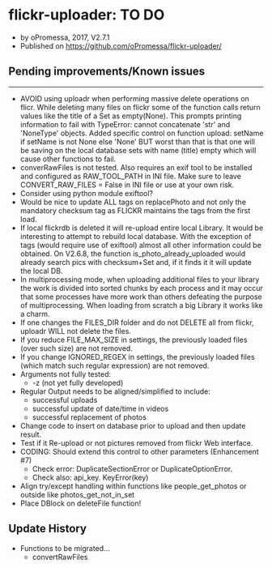 # flickr-uploader: TO DO 
* by oPromessa, 2017, V2.7.1
* Published on https://github.com/oPromessa/flickr-uploader/

## Pending improvements/Known issues
------------------------------------
* AVOID using uploadr when performing massive delete operations on flicr.
  While deleting many files on flickr some of the function calls return
  values like the title of a Set as empty(None). This prompts printing
  information to fail with TypeError: cannot concatenate 'str' and
  'NoneType' objects. Added specific control on function upload:
  setName if setName is not None else 'None'
  BUT worst than that is that one will be saving on the local database
  sets with name (title) empty which will cause other functions to fail.
* converRawFiles is not tested. Also requires an exif tool to be installed
  and configured as RAW_TOOL_PATH in INI file. Make sure to leave
  CONVERT_RAW_FILES = False in INI file or use at your own risk.
* Consider using python module exiftool?
* Would be nice to update ALL tags on replacePhoto and not only the
  mandatory checksum tag as FLICKR maintains the tags from the first load.
* If local flickrdb is deleted it will re-upload entire local Library.
  It would be interesting to attempt to rebuild local database. With the
  exception of tags (would require use of exiftool) almost all other
  information could be obtained. On V2.6.8, the function
  is_photo_already_uploaded would already search pics with checksum+Set
  and, if it finds it it will update the local DB.
* In multiprocessing mode, when uploading additional files to your library
  the work is divided into sorted chunks by each process and it may occur
  that some processes have more work than others defeating the purpose
  of multiprocessing. When loading from scratch a big Library it works
  like a charm.
* If one changes the FILES_DIR folder and do not DELETE all from flickr,
  uploadr WILL not delete the files.
* If you reduce FILE_MAX_SIZE in settings, the previously loaded files
  (over such size) are not removed.
* If you change IGNORED_REGEX in settings, the previously loaded files
  (which match such regular expression) are not removed.
* Arguments not fully tested:
   * -z (not yet fully developed)
* Regular Output needs to be aligned/simplified to include:
   * successful uploads
   * successful update of date/time in videos
   * successful replacement of photos
* Change code to insert on database prior to upload and then update result.
* Test if it Re-upload or not pictures removed from flickr Web interface.
* CODING: Should extend this control to other parameters (Enhancement #7)
   * Check error:  DuplicateSectionError or DuplicateOptionError.
   * Check also: api_key. KeyError(key)
* Align try/except handling within functions like people_get_photos or outside
  like photos_get_not_in_set
* Place DBlock on deleteFile function!
   
## Update History
* Functions to be migrated...
   * convertRawFiles